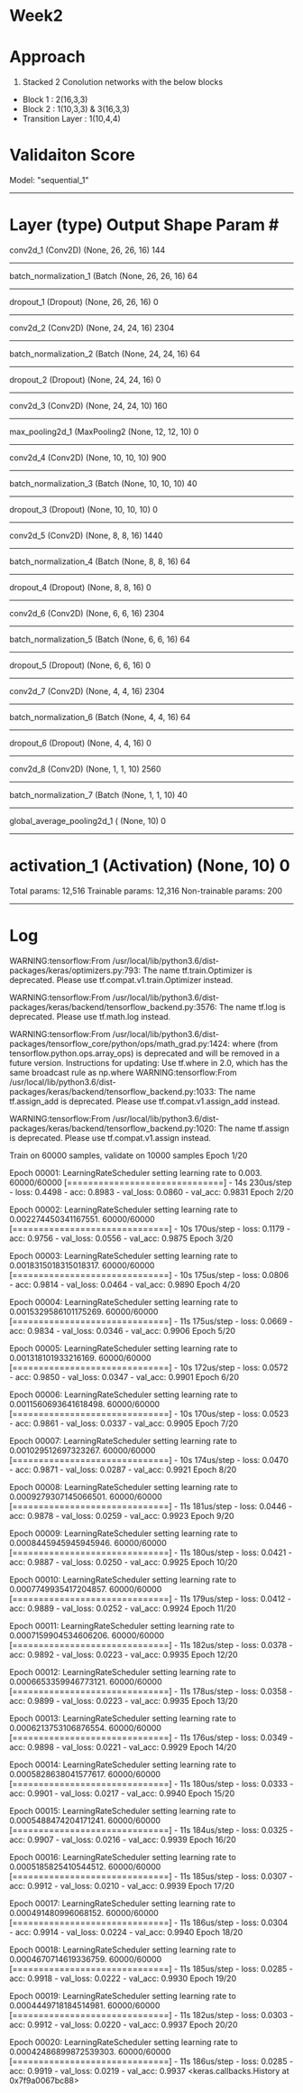 # Week2 

# Approach 

1) Stacked 2 Conolution networks with the below blocks 
- Block 1 : 2(16,3,3)
- Block 2 : 1(10,3,3) & 3(16,3,3)
- Transition Layer : 1(10,4,4)

# Validaiton Score

Model: "sequential_1"
_________________________________________________________________
Layer (type)                 Output Shape              Param #   
=================================================================
conv2d_1 (Conv2D)            (None, 26, 26, 16)        144       
_________________________________________________________________
batch_normalization_1 (Batch (None, 26, 26, 16)        64        
_________________________________________________________________
dropout_1 (Dropout)          (None, 26, 26, 16)        0         
_________________________________________________________________
conv2d_2 (Conv2D)            (None, 24, 24, 16)        2304      
_________________________________________________________________
batch_normalization_2 (Batch (None, 24, 24, 16)        64        
_________________________________________________________________
dropout_2 (Dropout)          (None, 24, 24, 16)        0         
_________________________________________________________________
conv2d_3 (Conv2D)            (None, 24, 24, 10)        160       
_________________________________________________________________
max_pooling2d_1 (MaxPooling2 (None, 12, 12, 10)        0         
_________________________________________________________________
conv2d_4 (Conv2D)            (None, 10, 10, 10)        900       
_________________________________________________________________
batch_normalization_3 (Batch (None, 10, 10, 10)        40        
_________________________________________________________________
dropout_3 (Dropout)          (None, 10, 10, 10)        0         
_________________________________________________________________
conv2d_5 (Conv2D)            (None, 8, 8, 16)          1440      
_________________________________________________________________
batch_normalization_4 (Batch (None, 8, 8, 16)          64        
_________________________________________________________________
dropout_4 (Dropout)          (None, 8, 8, 16)          0         
_________________________________________________________________
conv2d_6 (Conv2D)            (None, 6, 6, 16)          2304      
_________________________________________________________________
batch_normalization_5 (Batch (None, 6, 6, 16)          64        
_________________________________________________________________
dropout_5 (Dropout)          (None, 6, 6, 16)          0         
_________________________________________________________________
conv2d_7 (Conv2D)            (None, 4, 4, 16)          2304      
_________________________________________________________________
batch_normalization_6 (Batch (None, 4, 4, 16)          64        
_________________________________________________________________
dropout_6 (Dropout)          (None, 4, 4, 16)          0         
_________________________________________________________________
conv2d_8 (Conv2D)            (None, 1, 1, 10)          2560      
_________________________________________________________________
batch_normalization_7 (Batch (None, 1, 1, 10)          40        
_________________________________________________________________
global_average_pooling2d_1 ( (None, 10)                0         
_________________________________________________________________
activation_1 (Activation)    (None, 10)                0         
=================================================================
Total params: 12,516
Trainable params: 12,316
Non-trainable params: 200
_________________________________________________________________

# Log 

WARNING:tensorflow:From /usr/local/lib/python3.6/dist-packages/keras/optimizers.py:793: The name tf.train.Optimizer is deprecated. Please use tf.compat.v1.train.Optimizer instead.

WARNING:tensorflow:From /usr/local/lib/python3.6/dist-packages/keras/backend/tensorflow_backend.py:3576: The name tf.log is deprecated. Please use tf.math.log instead.

WARNING:tensorflow:From /usr/local/lib/python3.6/dist-packages/tensorflow_core/python/ops/math_grad.py:1424: where (from tensorflow.python.ops.array_ops) is deprecated and will be removed in a future version.
Instructions for updating:
Use tf.where in 2.0, which has the same broadcast rule as np.where
WARNING:tensorflow:From /usr/local/lib/python3.6/dist-packages/keras/backend/tensorflow_backend.py:1033: The name tf.assign_add is deprecated. Please use tf.compat.v1.assign_add instead.

WARNING:tensorflow:From /usr/local/lib/python3.6/dist-packages/keras/backend/tensorflow_backend.py:1020: The name tf.assign is deprecated. Please use tf.compat.v1.assign instead.

Train on 60000 samples, validate on 10000 samples
Epoch 1/20

Epoch 00001: LearningRateScheduler setting learning rate to 0.003.
60000/60000 [==============================] - 14s 230us/step - loss: 0.4498 - acc: 0.8983 - val_loss: 0.0860 - val_acc: 0.9831
Epoch 2/20

Epoch 00002: LearningRateScheduler setting learning rate to 0.002274450341167551.
60000/60000 [==============================] - 10s 170us/step - loss: 0.1179 - acc: 0.9756 - val_loss: 0.0556 - val_acc: 0.9875
Epoch 3/20

Epoch 00003: LearningRateScheduler setting learning rate to 0.0018315018315018317.
60000/60000 [==============================] - 10s 175us/step - loss: 0.0806 - acc: 0.9814 - val_loss: 0.0464 - val_acc: 0.9890
Epoch 4/20

Epoch 00004: LearningRateScheduler setting learning rate to 0.0015329586101175269.
60000/60000 [==============================] - 11s 175us/step - loss: 0.0669 - acc: 0.9834 - val_loss: 0.0346 - val_acc: 0.9906
Epoch 5/20

Epoch 00005: LearningRateScheduler setting learning rate to 0.001318101933216169.
60000/60000 [==============================] - 10s 172us/step - loss: 0.0572 - acc: 0.9850 - val_loss: 0.0347 - val_acc: 0.9901
Epoch 6/20

Epoch 00006: LearningRateScheduler setting learning rate to 0.0011560693641618498.
60000/60000 [==============================] - 10s 170us/step - loss: 0.0523 - acc: 0.9861 - val_loss: 0.0337 - val_acc: 0.9905
Epoch 7/20

Epoch 00007: LearningRateScheduler setting learning rate to 0.001029512697323267.
60000/60000 [==============================] - 10s 174us/step - loss: 0.0470 - acc: 0.9871 - val_loss: 0.0287 - val_acc: 0.9921
Epoch 8/20

Epoch 00008: LearningRateScheduler setting learning rate to 0.0009279307145066501.
60000/60000 [==============================] - 11s 181us/step - loss: 0.0446 - acc: 0.9878 - val_loss: 0.0259 - val_acc: 0.9923
Epoch 9/20

Epoch 00009: LearningRateScheduler setting learning rate to 0.0008445945945945946.
60000/60000 [==============================] - 11s 180us/step - loss: 0.0421 - acc: 0.9887 - val_loss: 0.0250 - val_acc: 0.9925
Epoch 10/20

Epoch 00010: LearningRateScheduler setting learning rate to 0.0007749935417204857.
60000/60000 [==============================] - 11s 179us/step - loss: 0.0412 - acc: 0.9889 - val_loss: 0.0252 - val_acc: 0.9924
Epoch 11/20

Epoch 00011: LearningRateScheduler setting learning rate to 0.0007159904534606206.
60000/60000 [==============================] - 11s 182us/step - loss: 0.0378 - acc: 0.9892 - val_loss: 0.0223 - val_acc: 0.9935
Epoch 12/20

Epoch 00012: LearningRateScheduler setting learning rate to 0.0006653359946773121.
60000/60000 [==============================] - 11s 178us/step - loss: 0.0358 - acc: 0.9899 - val_loss: 0.0223 - val_acc: 0.9935
Epoch 13/20

Epoch 00013: LearningRateScheduler setting learning rate to 0.0006213753106876554.
60000/60000 [==============================] - 11s 176us/step - loss: 0.0349 - acc: 0.9898 - val_loss: 0.0221 - val_acc: 0.9929
Epoch 14/20

Epoch 00014: LearningRateScheduler setting learning rate to 0.0005828638041577617.
60000/60000 [==============================] - 11s 180us/step - loss: 0.0333 - acc: 0.9901 - val_loss: 0.0217 - val_acc: 0.9940
Epoch 15/20

Epoch 00015: LearningRateScheduler setting learning rate to 0.0005488474204171241.
60000/60000 [==============================] - 11s 184us/step - loss: 0.0325 - acc: 0.9907 - val_loss: 0.0216 - val_acc: 0.9939
Epoch 16/20

Epoch 00016: LearningRateScheduler setting learning rate to 0.0005185825410544512.
60000/60000 [==============================] - 11s 185us/step - loss: 0.0307 - acc: 0.9912 - val_loss: 0.0210 - val_acc: 0.9939
Epoch 17/20

Epoch 00017: LearningRateScheduler setting learning rate to 0.000491480996068152.
60000/60000 [==============================] - 11s 186us/step - loss: 0.0304 - acc: 0.9914 - val_loss: 0.0224 - val_acc: 0.9940
Epoch 18/20

Epoch 00018: LearningRateScheduler setting learning rate to 0.0004670714619336759.
60000/60000 [==============================] - 11s 185us/step - loss: 0.0285 - acc: 0.9918 - val_loss: 0.0222 - val_acc: 0.9930
Epoch 19/20

Epoch 00019: LearningRateScheduler setting learning rate to 0.0004449718184514981.
60000/60000 [==============================] - 11s 182us/step - loss: 0.0303 - acc: 0.9912 - val_loss: 0.0220 - val_acc: 0.9937
Epoch 20/20

Epoch 00020: LearningRateScheduler setting learning rate to 0.00042486899872539303.
60000/60000 [==============================] - 11s 186us/step - loss: 0.0285 - acc: 0.9919 - val_loss: 0.0219 - val_acc: 0.9937
<keras.callbacks.History at 0x7f9a0067bc88>
